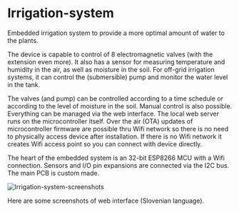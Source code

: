 # Irrigation-system
Embedded irrigation system to provide a more optimal amount of water to the plants.

The device is capable to control of 8 electromagnetic valves (with the extension even more). It also has a sensor for measuring temperature and humidity in the air, as well as moisture in the soil. For off-grid irrigation systems, it can control the (submersible) pump and monitor the water level in the tank.

The valves (and pump) can be controlled according to a time schedule or according to the level of moisture in the soil. Manual control is also possible. Everything can be managed via the web interface. The local web server runs on the microcontroller itself. Over the air (OTA) updates of microcontroller firmware are possible thru Wifi network so there is no need to physically access device after installation. If there is no Wifi network it creates Wifi access point so you can connect with device directly.

The heart of the embedded system is an 32-bit ESP8266 MCU with a Wifi connection. Sensors and I/O pin expansions are connected via the I2C bus. The main PCB is custom made.

![Irrigation-system-screenshots](https://github.com/msedej96/Irrigation-system/assets/103876373/25df8c70-4ad3-4436-917b-4cc135796fd4)

Here are some screenshots of web interface (Slovenian language).

